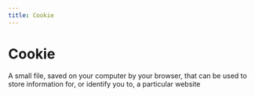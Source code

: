 ```yaml
---
title: Cookie
---
```

# Cookie

A small file, saved on your computer by your browser, that can be used to store information for, or identify you to, a particular website